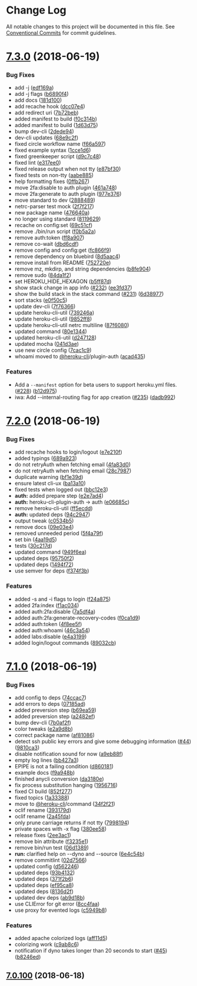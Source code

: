 # Change Log

All notable changes to this project will be documented in this file.
See [Conventional Commits](https://conventionalcommits.org) for commit guidelines.

<a name="7.3.0"></a>
# [7.3.0](https://github.com/heroku/cli/compare/v7.2.0...v7.3.0) (2018-06-19)


### Bug Fixes

* add -j ([edf169a](https://github.com/heroku/cli/commit/edf169a))
* add -j flags ([b6890f4](https://github.com/heroku/cli/commit/b6890f4))
* add docs ([181d100](https://github.com/heroku/cli/commit/181d100))
* add recache hook ([dcc07e4](https://github.com/heroku/cli/commit/dcc07e4))
* add redirect uri ([7b72beb](https://github.com/heroku/cli/commit/7b72beb))
* added manifest to build ([f0c314b](https://github.com/heroku/cli/commit/f0c314b))
* added manifest to build ([1d63d75](https://github.com/heroku/cli/commit/1d63d75))
* bump dev-cli ([2dede94](https://github.com/heroku/cli/commit/2dede94))
* dev-cli updates ([68e9c2f](https://github.com/heroku/cli/commit/68e9c2f))
* fixed circle workflow name ([f66a597](https://github.com/heroku/cli/commit/f66a597))
* fixed example syntax ([1cce1d6](https://github.com/heroku/cli/commit/1cce1d6))
* fixed greenkeeper script ([d9c7c48](https://github.com/heroku/cli/commit/d9c7c48))
* fixed lint ([e317ee0](https://github.com/heroku/cli/commit/e317ee0))
* fixed release output when not tty ([e87bf30](https://github.com/heroku/cli/commit/e87bf30))
* fixed tests on non-tty ([aabe885](https://github.com/heroku/cli/commit/aabe885))
* help formatting fixes ([0ffb267](https://github.com/heroku/cli/commit/0ffb267))
* move 2fa:disable to auth plugin ([461a748](https://github.com/heroku/cli/commit/461a748))
* move 2fa:generate to auth plugin ([977e376](https://github.com/heroku/cli/commit/977e376))
* move standard to dev ([2888489](https://github.com/heroku/cli/commit/2888489))
* netrc-parser test mock ([2f7f217](https://github.com/heroku/cli/commit/2f7f217))
* new package name ([476640a](https://github.com/heroku/cli/commit/476640a))
* no longer using standard ([8119629](https://github.com/heroku/cli/commit/8119629))
* recache on config:set ([69c51cf](https://github.com/heroku/cli/commit/69c51cf))
* remove ./bin/run script ([f0b5a2a](https://github.com/heroku/cli/commit/f0b5a2a))
* remove auth:token ([ff8a907](https://github.com/heroku/cli/commit/ff8a907))
* remove co-wait ([dbd6cdf](https://github.com/heroku/cli/commit/dbd6cdf))
* remove config and config:get ([fc866f9](https://github.com/heroku/cli/commit/fc866f9))
* remove dependency on bluebird ([8d5aac4](https://github.com/heroku/cli/commit/8d5aac4))
* remove install from README ([752720e](https://github.com/heroku/cli/commit/752720e))
* remove mz, mkdirp, and string dependencies ([b8fe904](https://github.com/heroku/cli/commit/b8fe904))
* remove sudo ([84da1f2](https://github.com/heroku/cli/commit/84da1f2))
* set HEROKU_HIDE_HEXAGON ([b5ff87d](https://github.com/heroku/cli/commit/b5ff87d))
* show stack change in app info ([#232](https://github.com/heroku/cli/issues/232)) ([ee3fd37](https://github.com/heroku/cli/commit/ee3fd37))
* show the build stack in the stack command ([#231](https://github.com/heroku/cli/issues/231)) ([6d38977](https://github.com/heroku/cli/commit/6d38977))
* sort stacks ([e0f50c5](https://github.com/heroku/cli/commit/e0f50c5))
* update dev-cli ([7f76366](https://github.com/heroku/cli/commit/7f76366))
* update heroku-cli-util ([739246a](https://github.com/heroku/cli/commit/739246a))
* update heroku-cli-util ([9852ff8](https://github.com/heroku/cli/commit/9852ff8))
* update heroku-cli-util netrc multiline ([87f6080](https://github.com/heroku/cli/commit/87f6080))
* updated command ([80e1344](https://github.com/heroku/cli/commit/80e1344))
* updated heroku-cli-util ([d247128](https://github.com/heroku/cli/commit/d247128))
* updated mocha ([041d3ae](https://github.com/heroku/cli/commit/041d3ae))
* use new circle config ([7cac1c9](https://github.com/heroku/cli/commit/7cac1c9))
* whoami moved to [@heroku-cli](https://github.com/heroku-cli)/plugin-auth ([acad435](https://github.com/heroku/cli/commit/acad435))


### Features

* Add a `--manifest` option for beta users to support heroku.yml files. ([#228](https://github.com/heroku/cli/issues/228)) ([b12d975](https://github.com/heroku/cli/commit/b12d975))
* iwa: Add --internal-routing flag for app creation ([#235](https://github.com/heroku/cli/issues/235)) ([dadb992](https://github.com/heroku/cli/commit/dadb992))




<a name="7.2.0"></a>
# [7.2.0](https://github.com/heroku/cli/compare/v7.1.1...v7.2.0) (2018-06-19)


### Bug Fixes

* add recache hooks to login/logout ([e7e210f](https://github.com/heroku/cli/commit/e7e210f))
* added typings ([689a923](https://github.com/heroku/cli/commit/689a923))
* do not retryAuth when fetching email ([4fa83d0](https://github.com/heroku/cli/commit/4fa83d0))
* do not retryAuth when fetching email ([28c7987](https://github.com/heroku/cli/commit/28c7987))
* duplicate warning ([bf1e39d](https://github.com/heroku/cli/commit/bf1e39d))
* ensure latest cli-ux ([ba13a10](https://github.com/heroku/cli/commit/ba13a10))
* fixed tests when logged out ([bbc12e3](https://github.com/heroku/cli/commit/bbc12e3))
* **auth:** added prepare step ([e2e7ad4](https://github.com/heroku/cli/commit/e2e7ad4))
* **auth:** heroku-cli-plugin-auth -> auth ([e06685c](https://github.com/heroku/cli/commit/e06685c))
* remove heroku-cli-util ([ff5ecdd](https://github.com/heroku/cli/commit/ff5ecdd))
* **auth:** updated deps ([94c2947](https://github.com/heroku/cli/commit/94c2947))
* output tweak ([c0534b5](https://github.com/heroku/cli/commit/c0534b5))
* remove docs ([09e03e4](https://github.com/heroku/cli/commit/09e03e4))
* removed unneeded period ([5f4a79f](https://github.com/heroku/cli/commit/5f4a79f))
* set bin ([4aa19d5](https://github.com/heroku/cli/commit/4aa19d5))
* tests ([30c217d](https://github.com/heroku/cli/commit/30c217d))
* updated command ([949f6ea](https://github.com/heroku/cli/commit/949f6ea))
* updated deps ([95750f2](https://github.com/heroku/cli/commit/95750f2))
* updated deps ([1494f72](https://github.com/heroku/cli/commit/1494f72))
* use semver for deps ([f374f3b](https://github.com/heroku/cli/commit/f374f3b))


### Features

* added -s and -i flags to login ([f24a875](https://github.com/heroku/cli/commit/f24a875))
* added 2fa:index ([f1ac034](https://github.com/heroku/cli/commit/f1ac034))
* added auth:2fa:disable ([7a5df4a](https://github.com/heroku/cli/commit/7a5df4a))
* added auth:2fa:generate-recovery-codes ([f0ca1d9](https://github.com/heroku/cli/commit/f0ca1d9))
* added auth:token ([4f8ee5f](https://github.com/heroku/cli/commit/4f8ee5f))
* added auth:whoami ([46c3a54](https://github.com/heroku/cli/commit/46c3a54))
* added labs:disable ([e4a3199](https://github.com/heroku/cli/commit/e4a3199))
* added login/logout commands ([89032cb](https://github.com/heroku/cli/commit/89032cb))




<a name="7.1.0"></a>
# [7.1.0](https://github.com/heroku/cli/compare/v7.0.100...v7.1.0) (2018-06-19)


### Bug Fixes

* add config to deps ([74ccac7](https://github.com/heroku/cli/commit/74ccac7))
* add errors to deps ([07185ad](https://github.com/heroku/cli/commit/07185ad))
* added preversion step ([b69ea59](https://github.com/heroku/cli/commit/b69ea59))
* added preversion step ([a2482ef](https://github.com/heroku/cli/commit/a2482ef))
* bump dev-cli ([7b0af2f](https://github.com/heroku/cli/commit/7b0af2f))
* color tweaks ([e2a9d8b](https://github.com/heroku/cli/commit/e2a9d8b))
* correct package name ([af81086](https://github.com/heroku/cli/commit/af81086))
* detect ssh public key errors and give some debugging information ([#44](https://github.com/heroku/cli/issues/44)) ([9810ca3](https://github.com/heroku/cli/commit/9810ca3))
* disable notification sound for now ([a9eb88f](https://github.com/heroku/cli/commit/a9eb88f))
* empty log lines ([bb427a3](https://github.com/heroku/cli/commit/bb427a3))
* EPIPE is not a failing condition ([d860181](https://github.com/heroku/cli/commit/d860181))
* example docs ([f9a948b](https://github.com/heroku/cli/commit/f9a948b))
* finished anycli conversion ([da3180e](https://github.com/heroku/cli/commit/da3180e))
* fix process substitution hanging ([1956716](https://github.com/heroku/cli/commit/1956716))
* fixed CI build ([852f277](https://github.com/heroku/cli/commit/852f277))
* fixed topics ([1a33388](https://github.com/heroku/cli/commit/1a33388))
* move to [@heroku-cli](https://github.com/heroku-cli)/command ([34f2f21](https://github.com/heroku/cli/commit/34f2f21))
* oclif rename ([393179d](https://github.com/heroku/cli/commit/393179d))
* oclif rename ([2a45fda](https://github.com/heroku/cli/commit/2a45fda))
* only prune carriage returns if not tty ([7998194](https://github.com/heroku/cli/commit/7998194))
* private spaces with -x flag ([380ee58](https://github.com/heroku/cli/commit/380ee58))
* release fixes ([2ee3ac1](https://github.com/heroku/cli/commit/2ee3ac1))
* remove bin attribute ([f3235e1](https://github.com/heroku/cli/commit/f3235e1))
* remove bin/run test ([06d1389](https://github.com/heroku/cli/commit/06d1389))
* **run:** clarified help on --dyno and --source ([6e4c54b](https://github.com/heroku/cli/commit/6e4c54b))
* remove commitlint ([02d7566](https://github.com/heroku/cli/commit/02d7566))
* updated config ([d562246](https://github.com/heroku/cli/commit/d562246))
* updated deps ([93b4132](https://github.com/heroku/cli/commit/93b4132))
* updated deps ([371f2b6](https://github.com/heroku/cli/commit/371f2b6))
* updated deps ([ef95ca8](https://github.com/heroku/cli/commit/ef95ca8))
* updated deps ([8136d2f](https://github.com/heroku/cli/commit/8136d2f))
* updated dev deps ([ab9d18b](https://github.com/heroku/cli/commit/ab9d18b))
* use CLIError for git error ([8cc4faa](https://github.com/heroku/cli/commit/8cc4faa))
* use proxy for evented logs ([c5949b8](https://github.com/heroku/cli/commit/c5949b8))


### Features

* added apache colorized logs ([aff11d5](https://github.com/heroku/cli/commit/aff11d5))
* colorizing work ([c9ab8c6](https://github.com/heroku/cli/commit/c9ab8c6))
* notification if dyno takes longer than 20 seconds to start ([#45](https://github.com/heroku/cli/issues/45)) ([b8246ed](https://github.com/heroku/cli/commit/b8246ed))



<a name="7.0.100"></a>
## [7.0.100](https://github.com/heroku/cli/compare/v7.0.99...v7.0.100) (2018-06-18)
